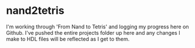 # nand2tetris

I'm working through 'From Nand to Tetris' and logging my progress here on Github. I've pushed the entire projects folder up here and any changes I make to HDL files will be reflected as I get to them.
